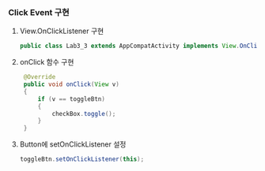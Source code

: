 ### Click Event 구현
1. View.OnClickListener 구현 
   ```java
   public class Lab3_3 extends AppCompatActivity implements View.OnClickListener
   ```
2. onClick 함수 구현
   ```java
    @Override
    public void onClick(View v)
    {
        if (v == toggleBtn)
        {
            checkBox.toggle();
        }
    }
   ```
3. Button에 setOnClickListener 설정
   ```java
   toggleBtn.setOnClickListener(this);
   ```
